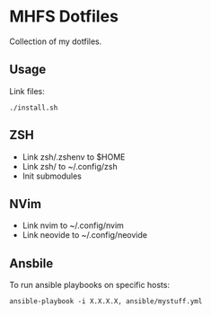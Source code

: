 MHFS Dotfiles
=============

Collection of my dotfiles.

Usage
-----

Link files:

```
./install.sh
```

ZSH
---

- Link zsh/.zshenv to $HOME
- Link zsh/ to ~/.config/zsh
- Init submodules

NVim
----

- Link nvim to ~/.config/nvim
- Link neovide to ~/.config/neovide

Ansbile
-------

To run ansible playbooks on specific hosts:

```
ansible-playbook -i X.X.X.X, ansible/mystuff.yml
```
